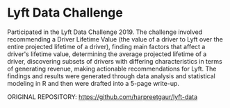 # Lyft Data Challenge
 Participated in the Lyft Data Challenge 2019. The challenge involved
 recommending a Driver Lifetime Value (the value of a driver to Lyft
 over the entire projected lifetime of a driver), finding main factors 
 that affect a driver's lifetime value, determining the average projected
 lifetime of a driver, discovering subsets of drivers with differing
 characteristics in terms of generating revenue, making actionable
 recommendations for Lyft. The findings and results were generated through
 data analysis and statistical modeling in R and then were drafted into a 
 5-page write-up.

 ORIGINAL REPOSITORY: https://github.com/harpreetgaur/lyft-data 
